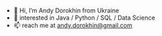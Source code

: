 - 👋 Hi, I’m Andy Dorokhin from Ukraine
- 👀 interested in Java / Python / SQL / Data Science
- 📫 reach me at andy.dorokhin@gmail.com

<!---
AndyDorokhin/AndyDorokhin is a ✨ special ✨ repository because its `README.md` (this file) appears on your GitHub profile.
You can click the Preview link to take a look at your changes.
--->
